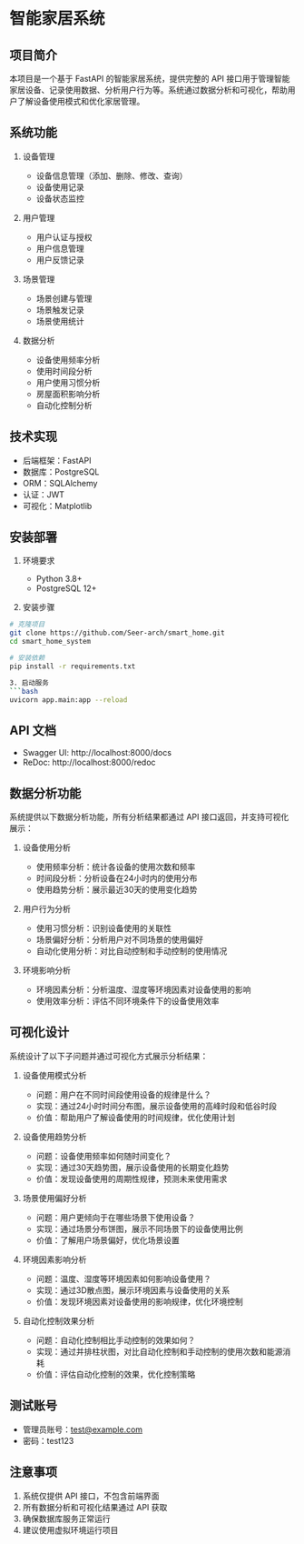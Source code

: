 # 智能家居系统

## 项目简介
本项目是一个基于 FastAPI 的智能家居系统，提供完整的 API 接口用于管理智能家居设备、记录使用数据、分析用户行为等。系统通过数据分析和可视化，帮助用户了解设备使用模式和优化家居管理。

## 系统功能
1. 设备管理
   - 设备信息管理（添加、删除、修改、查询）
   - 设备使用记录
   - 设备状态监控

2. 用户管理
   - 用户认证与授权
   - 用户信息管理
   - 用户反馈记录

3. 场景管理
   - 场景创建与管理
   - 场景触发记录
   - 场景使用统计

4. 数据分析
   - 设备使用频率分析
   - 使用时间段分析
   - 用户使用习惯分析
   - 房屋面积影响分析
   - 自动化控制分析

## 技术实现
- 后端框架：FastAPI
- 数据库：PostgreSQL
- ORM：SQLAlchemy
- 认证：JWT
- 可视化：Matplotlib

## 安装部署
1. 环境要求
   - Python 3.8+
   - PostgreSQL 12+

2. 安装步骤
```bash
# 克隆项目
git clone https://github.com/Seer-arch/smart_home.git
cd smart_home_system

# 安装依赖
pip install -r requirements.txt

3. 启动服务
```bash
uvicorn app.main:app --reload
```

## API 文档
- Swagger UI: http://localhost:8000/docs
- ReDoc: http://localhost:8000/redoc

## 数据分析功能
系统提供以下数据分析功能，所有分析结果都通过 API 接口返回，并支持可视化展示：

1. 设备使用分析
   - 使用频率分析：统计各设备的使用次数和频率
   - 时间段分析：分析设备在24小时内的使用分布
   - 使用趋势分析：展示最近30天的使用变化趋势

2. 用户行为分析
   - 使用习惯分析：识别设备使用的关联性
   - 场景偏好分析：分析用户对不同场景的使用偏好
   - 自动化使用分析：对比自动控制和手动控制的使用情况

3. 环境影响分析
   - 环境因素分析：分析温度、湿度等环境因素对设备使用的影响
   - 使用效率分析：评估不同环境条件下的设备使用效率

## 可视化设计
系统设计了以下子问题并通过可视化方式展示分析结果：

1. 设备使用模式分析
   - 问题：用户在不同时间段使用设备的规律是什么？
   - 实现：通过24小时时间分布图，展示设备使用的高峰时段和低谷时段
   - 价值：帮助用户了解设备使用的时间规律，优化使用计划

2. 设备使用趋势分析
   - 问题：设备使用频率如何随时间变化？
   - 实现：通过30天趋势图，展示设备使用的长期变化趋势
   - 价值：发现设备使用的周期性规律，预测未来使用需求

3. 场景使用偏好分析
   - 问题：用户更倾向于在哪些场景下使用设备？
   - 实现：通过场景分布饼图，展示不同场景下的设备使用比例
   - 价值：了解用户场景偏好，优化场景设置

4. 环境因素影响分析
   - 问题：温度、湿度等环境因素如何影响设备使用？
   - 实现：通过3D散点图，展示环境因素与设备使用的关系
   - 价值：发现环境因素对设备使用的影响规律，优化环境控制

5. 自动化控制效果分析
   - 问题：自动化控制相比手动控制的效果如何？
   - 实现：通过并排柱状图，对比自动化控制和手动控制的使用次数和能源消耗
   - 价值：评估自动化控制的效果，优化控制策略

## 测试账号
- 管理员账号：test@example.com
- 密码：test123

## 注意事项
1. 系统仅提供 API 接口，不包含前端界面
2. 所有数据分析和可视化结果通过 API 获取
3. 确保数据库服务正常运行
4. 建议使用虚拟环境运行项目